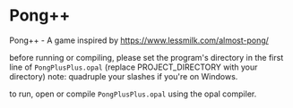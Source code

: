 # Pong++
Pong++ -  A game inspired by https://www.lessmilk.com/almost-pong/

before running or compiling, please set the program's directory in the first line of `PongPlusPlus.opal` (replace PROJECT_DIRECTORY with your directory) note: quadruple your slashes if you're on Windows.

to run, open or compile `PongPlusPlus.opal` using the opal compiler.
